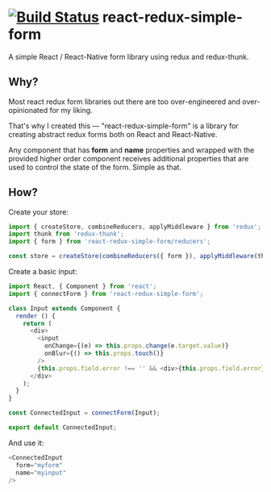 # [![Build Status](https://travis-ci.org/bstst/react-redux-simple-form.svg?branch=master)](https://travis-ci.org/bstst/react-redux-simple-form) react-redux-simple-form
 
A simple React / React-Native form library using redux and redux-thunk. 
 
## Why?

Most react redux form libraries out there are too over-engineered and over-opinionated for my liking.

That's why I created this — "react-redux-simple-form" is a library for creating abstract redux forms both on React and React-Native.

Any component that has **form** and **name** properties and wrapped with the provided higher order component receives additional properties that are used to control the state of the form. Simple as that. 

## How?

Create your store:

```javascript
import { createStore, combineReducers, applyMiddleware } from 'redux';
import thunk from 'redux-thunk';
import { form } from 'react-redux-simple-form/reducers';

const store = createStore(combineReducers({ form }), applyMiddleware(thunk));
```

Create a basic input:

```javascript
import React, { Component } from 'react';
import { connectForm } from 'react-redux-simple-form';

class Input extends Component {
  render () {
    return (
      <div>
        <input
          onChange={(e) => this.props.change(e.target.value)}
          onBlur={() => this.props.touch()}
        />
        {this.props.field.error !== '' && <div>{this.props.field.error}</div>}
      </div>
    );
  }
}

const ConnectedInput = connectForm(Input);

export default ConnectedInput;
```
    
And use it:

```javascript
<ConnectedInput
  form="myform"
  name="myinput"
/>
```
